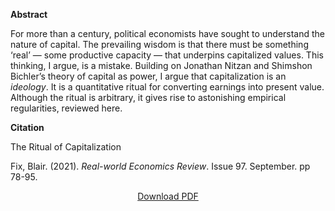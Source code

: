 
<b>Abstract</b>

For more than a century, political economists have sought to understand the nature of capital. The prevailing wisdom is that there must be something ‘real’ — some productive capacity — that underpins capitalized values. This thinking, I argue, is a mistake. Building on Jonathan Nitzan and Shimshon Bichler’s theory of capital as power, I argue that capitalization is an <i>ideology</i>. It is a quantitative ritual for converting earnings into present value. Although the ritual is arbitrary, it gives rise to astonishing empirical regularities, reviewed here.

<b>Citation</b>

The Ritual of Capitalization

Fix, Blair. (2021). <i>Real-world Economics Review</i>. Issue 97. September. pp 78-95.


<div style="text-align:center">
<a href="https://capitalaspower.com/wp-content/uploads/2021/09/Fix_2021_Ritual-of-capitalization.pdf">Download PDF</a>
</div>



